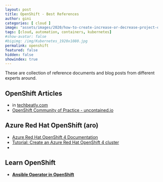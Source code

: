 ```yaml
---
layout: post
title: OpenShift - Best References
author: gini
categories: [ cloud ]
image: "assets/images/2020/how-to-create-increase-or-decrease-project-quota-in-openshift.jpg"
tags: [cloud, automation, containers, kubernetes]
#show-avatar: false
#bigimg: /img/Kubernetes_1920x1080.jpg
permalink: openshift
featured: false
hidden: false
showindex: true
---
```



These are collection of reference documents and blog posts from different experts around.

## OpenShift Articles
-  in [techbeatly.com](https://www.techbeatly.com/category/cloud/openshift/)
-  [OpenShift Community of Practice - uncontained.io](http://uncontained.io/)

## Azure Red Hat OpenShift (aro)

- [Azure Red Hat OpenShift 4 Documentation](https://docs.openshift.com/aro/4/welcome/index.html)
- [Tutorial: Create an Azure Red Hat OpenShift 4 cluster](https://docs.microsoft.com/en-us/azure/openshift/tutorial-create-cluster)
- 
## Learn OpenShift

- **[Ansible Operator in OpenShift](https://learn.openshift.com/ansibleop/ansible-operator-overview/)**